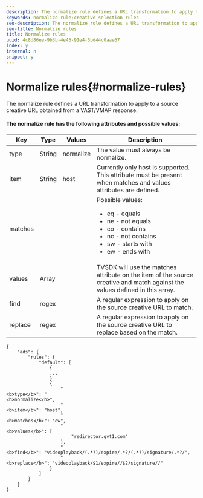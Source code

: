 ```yaml
---
description: The normalize rule defines a URL transformation to apply to a source creative URL obtained from a VAST/VMAP response.
keywords: normalize rule;creative selection rules
seo-description: The normalize rule defines a URL transformation to apply to a source creative URL obtained from a VAST/VMAP response.
seo-title: Normalize rules
title: Normalize rules
uuid: 4c8d86ee-9b3b-4e45-91e4-5bd44c0aae67
index: y
internal: n
snippet: y
---
```


# Normalize rules{#normalize-rules}

The normalize rule defines a URL transformation to apply to a source creative URL obtained from a VAST/VMAP response.

#### The normalize rule has the following attributes and possible values:
<table id="table_ljp_tgx_hz">  
 <thead> 
  <tr> 
   <th class="entry"> Key</th> 
   <th class="entry"> Type</th> 
   <th class="entry"> Values</th> 
   <th class="entry"> Description</th> 
  </tr> 
 </thead>
 <tbody> 
  <tr> 
   <td><span class="codeph"> type</span></td> 
   <td><span class="codeph"> String</span></td> 
   <td><span class="codeph"> normalize</span></td> 
   <td>The value must always be <span class="codeph"> normalize</span>.</td> 
  </tr> 
  <tr> 
   <td><span class="codeph"> item</span></td> 
   <td><span class="codeph"> String</span></td> 
   <td><span class="codeph"> host</span></td> 
   <td>Currently only <span class="codeph"> host</span> is supported. This attribute must be present when <span class="codeph"> matches</span> and <span class="codeph"> values</span> attributes are defined.</td> 
  </tr> 
  <tr> 
   <td><span class="codeph"> matches</span></td> 
   <td></td> 
   <td></td> 
   <td>Possible values:
    <ul id="ul_tnf_2hx_hz"> 
     <li><span class="codeph"> eq</span> - equals</li> 
     <li><span class="codeph"> ne</span> - not equals</li> 
     <li><span class="codeph"> co</span> - contains</li> 
     <li><span class="codeph"> nc</span> - not contains</li> 
     <li><span class="codeph"> sw</span> - starts with</li> 
     <li><span class="codeph"> ew</span> - ends with</li> 
    </ul></td> 
  </tr> 
  <tr> 
   <td><span class="codeph"> values</span></td> 
   <td><span class="codeph"> Array</span></td> 
   <td></td> 
   <td>TVSDK will use the <span class="codeph"> matches</span> attribute on the <span class="codeph"> item</span> of the source creative and match against the values defined in this array.</td> 
  </tr> 
  <tr> 
   <td><span class="codeph"> find</span></td> 
   <td><span class="codeph"> regex</span></td> 
   <td></td> 
   <td> A regular expression to apply on the source creative URL to match.</td> 
  </tr> 
  <tr> 
   <td><span class="codeph"> replace</span></td> 
   <td><span class="codeph"> regex</span></td> 
   <td></td> 
   <td> A regular expression to apply on the source creative URL to replace based on the match.</td> 
  </tr> 
 </tbody> 
</table>

```
{
    "ads": {
        "rules": {
            "default": [
                {
                ...
                }
                {
                    "
<b>type</b>": "
<b>normalize</b>",
                    "
<b>item</b>": "host",
                    "
<b>matches</b>": "ew",
                    "
<b>values</b>": [
                        "redirector.gvt1.com"
                    ],
                    "
<b>find</b>": "videoplayback/(.*?)/expire/.*?/(.*?)/signature/.*?/",
                    "
<b>replace</b>": "videoplayback/$1/expire//$2/signature//"
                }                
            ]
        }
    }
}
```

